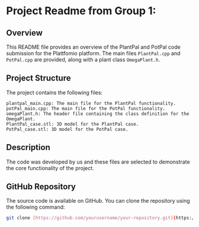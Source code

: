 # Project Readme from Group 1:

## Overview

This README file provides an overview of the PlantPal and PotPal code submission for the Plattfomio platform. The main files `PlantPal.cpp` and `PotPal.cpp` are provided, along with a plant class `OmegaPlant.h`.

## Project Structure

The project contains the following files:

    plantpal_main.cpp: The main file for the PlantPal functionality.
    potPal_main.cpp: The main file for the PotPal functionality.
    omegaPlant.h: The header file containing the class definition for the OmegaPlant.
    PlantPal_case.stl: 3D model for the PlantPal case.
    PotPal_case.stl: 3D model for the PotPal case.

## Description

The code was developed by us and these files are selected to demonstrate the core functionality of the project.

## GitHub Repository

The source code is available on GitHub. You can clone the repository using the following command:
```bash
git clone [https://github.com/yourusername/your-repository.git](https://github.com/NicoGruemmert/PlantPal/)
```
